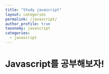 ```yaml
---
title: "Study javascript"
layout: categories
permalink: /javascript/
author_profile: true
taxonomy: javascript
categories:
  - javascript
---
```


# Javascript를 공부해보자!